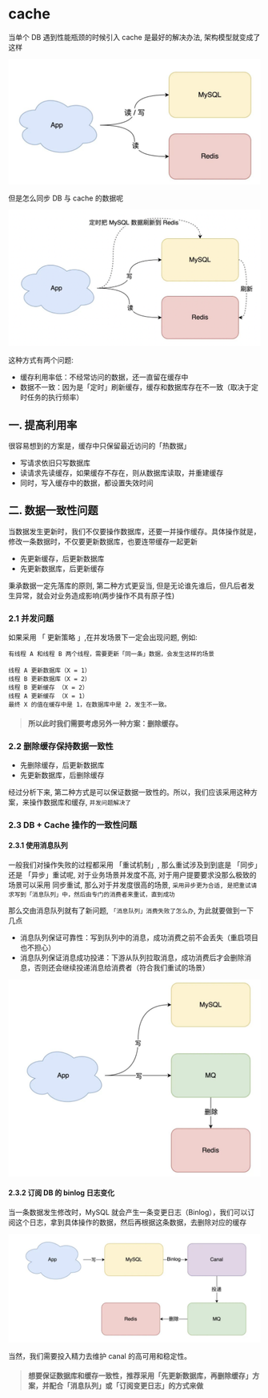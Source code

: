 # cache
当单个 DB 遇到性能瓶颈的时候引入 cache 是最好的解决办法, 架构模型就变成了这样

![](2022-09-12-16-35-24.png)

但是怎么同步 DB 与 cache 的数据呢

![](2022-09-12-16-36-11.png)

这种方式有两个问题:
- 缓存利用率低：不经常访问的数据，还一直留在缓存中
- 数据不一致：因为是「定时」刷新缓存，缓存和数据库存在不一致（取决于定时任务的执行频率）

## 一. 提高利用率
很容易想到的方案是，缓存中只保留最近访问的「热数据」

- 写请求依旧只写数据库
- 读请求先读缓存，如果缓存不存在，则从数据库读取，并重建缓存
- 同时，写入缓存中的数据，都设置失效时间

## 二. 数据一致性问题
当数据发生更新时，我们不仅要操作数据库，还要一并操作缓存。具体操作就是，修改一条数据时，不仅要更新数据库，也要连带缓存一起更新

- 先更新缓存，后更新数据库
- 先更新数据库，后更新缓存

秉承数据一定先落库的原则, 第二种方式更妥当, 但是无论谁先谁后，但凡后者发生异常，就会对业务造成影响(两步操作不具有原子性)

### 2.1 并发问题
如果采用 「 更新策略 」,在并发场景下一定会出现问题, 例如:
````
有线程 A 和线程 B 两个线程，需要更新「同一条」数据，会发生这样的场景

线程 A 更新数据库（X = 1）
线程 B 更新数据库（X = 2）
线程 B 更新缓存 （X = 2）
线程 A 更新缓存 （X = 1）
最终 X 的值在缓存中是 1，在数据库中是 2，发生不一致。
````

> #### 所以此时我们需要考虑另外一种方案：删除缓存。

### 2.2 删除缓存保持数据一致性
- 先删除缓存，后更新数据库
- 先更新数据库，后删除缓存

经过分析下来, 第二种方式是可以保证数据一致性的。所以，我们应该采用这种方案，来操作数据库和缓存, `并发问题解决了`

### 2.3 DB + Cache 操作的一致性问题
#### 2.3.1 使用消息队列
一般我们对操作失败的过程都采用 「重试机制」, 那么重试涉及到到底是 「同步」还是 「异步」重试呢, 对于业务场景并发度不高, 对于用户提要要求没那么极致的场景可以采用 同步重试, 那么对于并发度很高的场景, `采用异步更为合适, 是把重试请求写到「消息队列」中，然后由专门的消费者来重试，直到成功`

那么交由消息队列就有了新问题, `「消息队列」消费失败了怎么办`, 为此就要做到一下几点
- 消息队列保证可靠性：写到队列中的消息，成功消费之前不会丢失（重启项目也不担心）
- 消息队列保证消息成功投递：下游从队列拉取消息，成功消费后才会删除消息，否则还会继续投递消息给消费者（符合我们重试的场景）


![](2022-09-12-16-51-48.png)


#### 2.3.2 订阅 DB 的 binlog 日志变化
当一条数据发生修改时，MySQL 就会产生一条变更日志（Binlog），我们可以订阅这个日志，拿到具体操作的数据，然后再根据这条数据，去删除对应的缓存

![./](2022-09-12-16-52-57.png)

当然，我们需要投入精力去维护 canal 的高可用和稳定性。


> #### 想要保证数据库和缓存一致性，推荐采用「先更新数据库，再删除缓存」方案，并配合「消息队列」或「订阅变更日志」的方式来做
